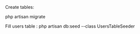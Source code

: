 
Create tables:

php artisan migrate

Fill users table :
php artisan db:seed --class UsersTableSeeder


